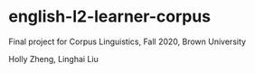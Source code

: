 # english-l2-learner-corpus

Final project for Corpus Linguistics, Fall 2020, Brown University 

Holly Zheng, Linghai Liu 
